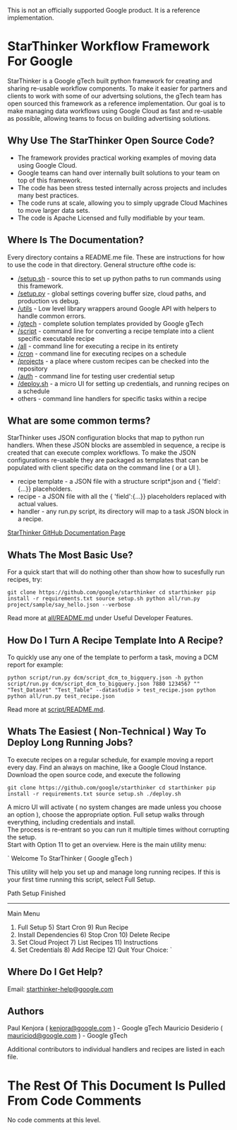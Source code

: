 This is not an officially supported Google product.  It is a reference implementation.

# StarThinker Workflow Framework For Google

StarThinker is a Google gTech built python framework for creating and sharing re-usable workflow components. 
To make it easier for partners and clients to work with some of our advertsing solutions, the gTech team has
open sourced this framework as a reference implementation.  Our goal is to make managing data workflows
using Google Cloud as fast and re-usable as possible, allowing teams to focus on building advertising solutions.

## Why Use The StarThinker Open Source Code?

- The framework provides practical working examples of moving data using Google Cloud.
- Google teams can hand over internally built solutions to your team on top of this framework.
- The code has been stress tested internally across projects and includes many best practices.
- The code runs at scale, allowing you to simply upgrade Cloud Machines to move larger data sets.
- The code is Apache Licensed and fully modifiable by your team.

## Where Is The Documentation?

Every directory contains a README.me file. These are instructions for how to use the code in that directory.
General structure ofthe code is:

- [/setup.sh](setup.sh) - source this to set up python paths to run commands using this framework.
- [/setup.py](setup.py) - global settings covering buffer size, cloud paths, and production vs debug.
- [/utils](utils/) - Low level library wrappers around Google API with helpers to handle common errors.
- [/gtech](gtech/) - complete solution templates provided by Google gTech
- [/script](script/) - command line for converting a recipe template into a client specific executable recipe
- [/all](all/) - command line for executing a recipe in its entirety
- [/cron](cron/) - command line for executing recipes on a schedule
- [/projects](projects/) - a place where custom recipes can be checked into the repository
- [/auth](auth/) - command line for testing user credential setup
- [/deploy.sh](/deploy.sh) - a micro UI for setting up credentials, and running recipes on a schedule
- others - command line handlers for specific tasks within a recipe

## What are some common terms?

StarThinker uses JSON configuration blocks that map to python run handlers.  When these JSON blocks
are assembled in sequence, a recipe is created that can execute complex workflows.  To make the JSON
configurations re-usable they are packaged as templates that can be populated with client specific
data on the command line ( or a UI ).

- recipe template - a JSON file with a structure script\*.json and { 'field':{...}} placeholders.
- recipe - a JSON file with all the { 'field':{...}} placeholders replaced with actual values.
- handler - any run.py script, its directory will map to a task JSON block in a recipe.

[StarThinker GitHub Documentation Page](https://google.github.io/starthinker/)

## Whats The Most Basic Use?

For a quick start that will do nothing other than show how to sucesfully run recipes, try:

`
git clone https://github.com/google/starthinker
cd starthinker
pip install -r requirements.txt
source setup.sh
python all/run.py project/sample/say_hello.json --verbose
`

Read more at [all/README.md](all/README.md) under Useful Developer Features. 


## How Do I Turn A Recipe Template Into A Recipe?

To quickly use any one of the template to perform a task, moving a DCM report for example:

`
python script/run.py dcm/script_dcm_to_bigquery.json -h
python script/run.py dcm/script_dcm_to_bigquery.json 7880 1234567 "" "Test_Dataset" "Test_Table" --datastudio > test_recipe.json
python python all/run.py test_recipe.json
`

Read more at [script/README.md](script/README.md).

## Whats The Easiest ( Non-Technical ) Way To Deploy Long Running Jobs?

To execute recipes on a regular schedule, for example moving a report every day. Find an always
on machine, like a Google Cloud Instance. Download the open source code, and execute the following

`
git clone https://github.com/google/starthinker
cd starthinker
pip install -r requirements.txt
source setup.sh
./deploy.sh
`

A micro UI will activate ( no system changes are made unless you choose an option ), choose the 
appropriate option.  Full setup walks through everything, including credentials and install.  
The process is re-entrant so you can run it multiple times without corrupting the setup.  
Start with Option 11 to get an overview. Here is the main utility menu:

`
Welcome To StarThinker ( Google gTech )

This utility will help you set up and manage long running recipes.
If this is your first time running this script, select Full Setup.


Path Setup Finished

----------------------------------------------------------------------
Main Menu

1) Full Setup		   5) Start Cron	     9) Run Recipe
2) Install Dependencies	   6) Stop Cron		    10) Delete Recipe
3) Set Cloud Project	   7) List Recipes	    11) Instructions
4) Set Credentials	   8) Add Recipe	    12) Quit
Your Choice: 
`

## Where Do I Get Help?

Email: starthinker-help@google.com

## Authors 

Paul Kenjora ( kenjora@google.com ) - Google gTech
Mauricio Desiderio ( mauriciod@google.com ) - Google gTech

Additional contributors to individual handlers and recipes are listed in each file.

# The Rest Of This Document Is Pulled From Code Comments

No code comments at this level.
